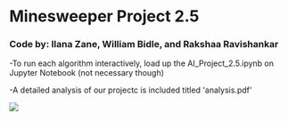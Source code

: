 # Minesweeper Project 2.5
### Code by: Ilana Zane, William Bidle, and Rakshaa Ravishankar

-To run each algorithm interactively, load up the AI_Project_2.5.ipynb on Jupyter Notebook (not necessary though)

-A detailed analysis of our projectc is included titled 'analysis.pdf'

![](https://github.com/WilliamBidle/AI-Project-2/blob/master/MS.jpeg)
